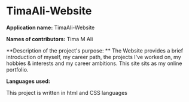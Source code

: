# TimaAli-Website
**Application name:**
TimaAli-Website

**Names of contributors:**
Tima M Ali

**Description of the project's purpose:
**
The Website provides a brief introduction of myself, my career path, the projects I've worked on, my hobbies & interests and my career ambitions. This site sits as my online portfolio.

**Languages used:**

This project is written in html and CSS languages

